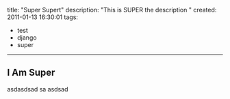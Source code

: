 title: "Super Supert"
description: "This is SUPER the description "
created: 2011-01-13 16:30:01
tags:
  - test
  - django
  - super
---

## I Am Super

asdasdsad sa
 asdsad